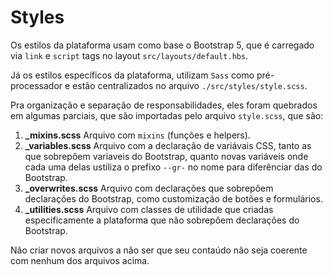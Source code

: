# Styles

Os estilos da plataforma usam como base o Bootstrap 5, que é carregado via `link` e `script` tags no layout `src/layouts/default.hbs`.

Já os estilos específicos da plataforma, utilizam `Sass` como pré-processador e estão centralizados no arquivo `./src/styles/style.scss`.

Pra organização e separação de responsabilidades, eles foram quebrados em algumas parciais, que são importadas pelo arquivo `style.scss`, que são:

1. **_mixins.scss** Arquivo com `mixins` (funções e helpers).
2. **_variables.scss** Arquivo com a declaração de variávais CSS, tanto as que sobrepôem variaveis do Bootstrap, quanto novas variáveis onde cada uma delas ustiliza o prefixo `--gr-` no nome para diferênciar das do Bootstrap.
3. **_overwrites.scss** Arquivo com declarações que sobrepôem declarações do Bootstrap, como customização de botões e formulários.
4. **_utilities.scss** Arquivo com classes de utilidade que criadas especificamente a plataforma que não sobrepôem declarações do Bootstrap.

Não criar novos arquivos a não ser que seu contaúdo não seja coerente com nenhum dos arquivos acima.


